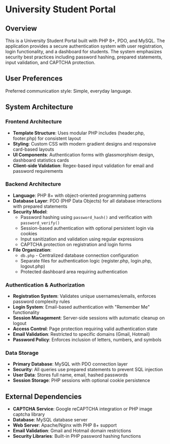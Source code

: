 # University Student Portal

## Overview

This is a University Student Portal built with PHP 8+, PDO, and MySQL. The application provides a secure authentication system with user registration, login functionality, and a dashboard for students. The system emphasizes security best practices including password hashing, prepared statements, input validation, and CAPTCHA protection.

## User Preferences

Preferred communication style: Simple, everyday language.

## System Architecture

### Frontend Architecture
- **Template Structure**: Uses modular PHP includes (header.php, footer.php) for consistent layout
- **Styling**: Custom CSS with modern gradient designs and responsive card-based layouts
- **UI Components**: Authentication forms with glassmorphism design, dashboard statistics cards
- **Client-side Validation**: Regex-based input validation for email and password requirements

### Backend Architecture
- **Language**: PHP 8+ with object-oriented programming patterns
- **Database Layer**: PDO (PHP Data Objects) for all database interactions with prepared statements
- **Security Model**: 
  - Password hashing using `password_hash()` and verification with `password_verify()`
  - Session-based authentication with optional persistent login via cookies
  - Input sanitization and validation using regular expressions
  - CAPTCHA protection on registration and login forms
- **File Organization**:
  - `db.php` - Centralized database connection configuration
  - Separate files for authentication logic (register.php, login.php, logout.php)
  - Protected dashboard area requiring authentication

### Authentication & Authorization
- **Registration System**: Validates unique usernames/emails, enforces password complexity rules
- **Login System**: Email-based authentication with "Remember Me" functionality
- **Session Management**: Server-side sessions with automatic cleanup on logout
- **Access Control**: Page protection requiring valid authentication state
- **Email Validation**: Restricted to specific domains (Gmail, Hotmail)
- **Password Policy**: Enforces inclusion of letters, numbers, and symbols

### Data Storage
- **Primary Database**: MySQL with PDO connection layer
- **Security**: All queries use prepared statements to prevent SQL injection
- **User Data**: Stores full name, email, hashed passwords
- **Session Storage**: PHP sessions with optional cookie persistence

## External Dependencies

- **CAPTCHA Service**: Google reCAPTCHA integration or PHP image captcha library
- **Database**: MySQL database server
- **Web Server**: Apache/Nginx with PHP 8+ support
- **Email Validation**: Gmail and Hotmail domain restrictions
- **Security Libraries**: Built-in PHP password hashing functions